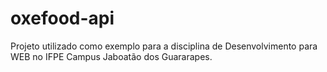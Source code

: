 # oxefood-api
Projeto utilizado como exemplo para a disciplina de Desenvolvimento para WEB no IFPE Campus Jaboatão dos Guararapes.
